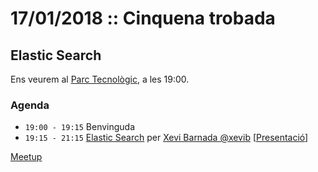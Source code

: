 # 17/01/2018 :: Cinquena trobada

## Elastic Search

Ens veurem al [Parc Tecnològic](http://www.openstreetmap.org/way/63929565), a les 19:00.

### Agenda

- `19:00 - 19:15`  Benvinguda
- `19:15 - 21:15`  [Elastic Search](https://github.com/pygrn/xerrades/issues/26) per [Xevi Barnada @xevib](https://github.com/xevib) [[Presentació](https://github.com/pygrn/elastic_search)]

[Meetup](https://www.meetup.com/PythonGirona/events/246264474/)
